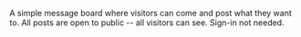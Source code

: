 A simple message board where visitors can come and post what they want to.
All posts are open to public -- all visitors can see. 
Sign-in not needed.
